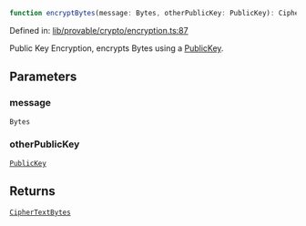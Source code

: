 ```ts
function encryptBytes(message: Bytes, otherPublicKey: PublicKey): CipherTextBytes
```

Defined in: [lib/provable/crypto/encryption.ts:87](https://github.com/o1-labs/o1js/blob/89b7d1522af805d6d4c45a96d7a9cbc29a457aec/src/lib/provable/crypto/encryption.ts#L87)

Public Key Encryption, encrypts Bytes using a [PublicKey](../../../classes/PublicKey.md).

## Parameters

### message

`Bytes`

### otherPublicKey

[`PublicKey`](../../../classes/PublicKey.md)

## Returns

[`CipherTextBytes`](../type-aliases/CipherTextBytes.md)
